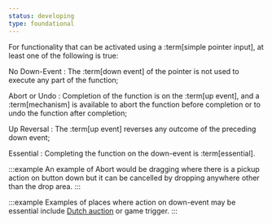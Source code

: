 ```yaml
---
status: developing
type: foundational
---
```


For functionality that can be activated using a :term[simple pointer input], at least one of the following is true:

No Down-Event
: The :term[down event] of the pointer is not used to execute any part of the function;

Abort or Undo
: Completion of the function is on the :term[up event], and a :term[mechanism] is available to abort the function before completion or to undo the function after completion;

Up Reversal
: The :term[up event] reverses any outcome of the preceding down event;

Essential
: Completing the function on the down-event is :term[essential].

:::example
An example of Abort would be dragging where there is a pickup action on button down but it can be cancelled by dropping anywhere other than the drop area.
:::

:::example
Examples of places where action on down-event may be essential include [Dutch auction](https://en.wikipedia.org/wiki/Dutch_auction) or game trigger.
:::
